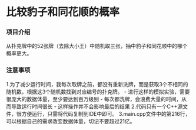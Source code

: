 # 比较豹子和同花顺的概率

### 项目介绍
从扑克牌中的52张牌（去除大小王）中随机取三张，抽中豹子和同花顺中的哪个概率更大。  

### 注意事项
1.为了减少运行时间，我每次取牌之前，都没有重新洗牌，而是获取3个不相同的随机数，根据这3个随机数找到对应编号的扑克牌。
    - 进行这样的模拟实验，需要很庞大的数据体量，至少要达到百万级别
    - 每次都洗牌，会浪费大量的时间，从而导致运行时间很长
    - 这样操作并不会影响最后的结果
2.代码只有一个C++源文件，很方便运行，只需将代码复制到IDE中即可。
3.main.cpp文件中的第216行，可以根据自己的需求改变数据体量，切记不要超过21亿。
